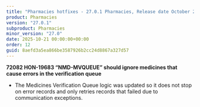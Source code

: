 ```yaml
---
title: "Pharmacies hotfixes - 27.0.1 Pharmacies, Release date October 21, 2025 - Hotfixes"
product: Pharmacies
version: "27.0.1"
subproduct: Pharmacies
minor_version: "27.0"
date: 2025-10-21 00:00:00+00:00
order: 12
guid: 8aefd3a5ea866be3587926b2cc24d8867a327d57
---
```


<strong>72082 HON-19683 “NMD-MVQUEUE” should ignore medicines that cause errors in the verification queue</strong>
<ul><li>The Medicines Verification Queue logic was updated so it does not stop on error records and only retries records that failed due to communication exceptions.</li></ul>
